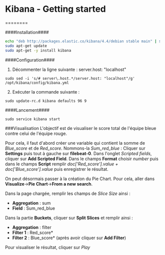 # Kibana - Getting started
========

####Installation####
```bash
echo "deb http://packages.elastic.co/kibana/4.4/debian stable main" | sudo tee -a /etc/apt/sources.list.d/kibana-4.4.x.lis
sudo apt-get update
sudo apt-get -y install kibana
```

####Configuration####
1. Décommenter la ligne suivante : server.host: "localhost"
```
sudo sed -i 's/# server\.host.*/server.host: "localhost"/g' /opt/kibana/config/kibana.yml
```

2. Exécuter la commande suivante :
```
sudo update-rc.d kibana defaults 96 9
```

####Lancement####
```
sudo service kibana start
```

###Visualisation
L'objectif est de visualiser le score total de l'équipe bleue contre celui de l'équipe rouge.

Pour cela, il faut d'abord créer une variable qui contient la somme de *Blue_score* et de *Red_score*. Nommons-la *Sum\_red\_blue* :
Cliquer sur **Settings** puis tout à gauche sur **filebeat-0**. Dans l'onglet *Scripted fields*, cliquer sur **Add Scripted Field**.
Dans le champs **Format** choisir *number* puis dans le champs **Script** remplir *doc['Red_score'].value + doc['Blue_score'].value* puis enregistrer le résultat.

On peut désormais passer à la création du Pie Chart.
Pour cela, aller dans **Visualize**->**Pie Chart**->**From a new search**.

Dans la page chargée, remplir les champs de *Slice Size* ainsi :
* **Aggregation** : sum
* **Field** : Sum\_red\_blue

Dans la partie **Buckets**, cliquer sur **Split Slices** et remplir ainsi :
* **Aggregation** : filter
* **Filter 1** : Red_score*
* **Filter 2** : Blue_score* (après avoir cliquer sur **Add Filter**)

Pour visualiser le résultat, cliquer sur *Play*
